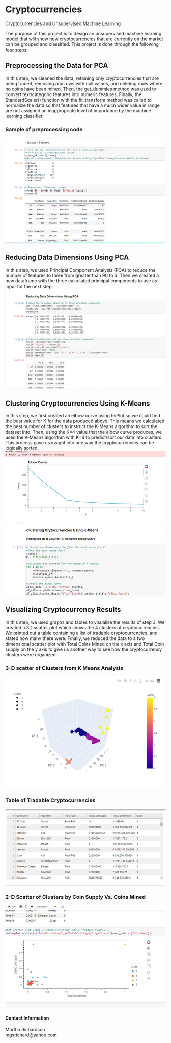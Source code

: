 # Cryptocurrencies
Cryptocurrencies and Unsupervised Machine Learning


The purpose of this project is to design an unsupervised machine learning model that will show how cryptocurrencies that are currently on the market can be grouped and classified. This project is done through the following four steps:

 ## Preprocessing the Data for PCA
 In this step, we cleaned the data, retaining only cryptocurrencies that are being traded, removing any rows with null values, and deleting rows where no coins have been mined. Then, the get_dummies method was used to convert text/categoric features into numeric features. Finally, the StandardScaler() function with the fit_transform method was called to normalize the data so that features that have a much wider value in range are not assigned an inappropriate level of importance by the machine learning classifier.
 ### Sample of preprocessing code
 ![Preprocessing](https://github.com/mgsrichard/Cryptocurrencies/blob/main/images/Preprocessing.png)
 ## Reducing Data Dimensions Using PCA
 In this step, we used Principal Component Analysis (PCA) to reduce the number of features to three from greater than 90 to 3. Then we created a new dataframe with the three calculated principal components to use as input for the next step.
 ![PCA](https://github.com/mgsrichard/Cryptocurrencies/blob/main/images/PCA_Code.png)
 ## Clustering Cryptocurrencies Using K-Means
 In this step, we first created an elbow curve using hvPlot so we could find the best value for K for the data produced above. This means we calculated the best number of clusters to instruct the K-Means algorithm to sort the dataset into. Then, using the K=4 value that the elbow curve produces, we used the K-Means algorithm with K=4 to predict/sort our data into clusters. This process gave us insight into one way the cryptocurrencies can be logically sorted.
 ![Elbow Curve](https://github.com/mgsrichard/Cryptocurrencies/blob/main/images/Elbow%20Curve.png)
 ![KMeans](https://github.com/mgsrichard/Cryptocurrencies/blob/main/images/KMeans_Code.png)
 ## Visualizing Cryptocurrency Results
 In this step, we used graphs and tables to visualize the results of step 3. We created a 3D scatter plot which shows the 4 clusters of cryptocurrencies. We printed out a table containing a list of tradable cryptocurrencies, and stated how many there were. Finally, we reduced the data to a two dimensional scatter plot with Total Coins Mined on the x axis and Total Coin supply on the y axis to give us another way to see how the cryptocurrency clusters were organized.

### 3-D scatter of Clusters from K Means Analysis
![3d scatter](https://github.com/mgsrichard/Cryptocurrencies/blob/main/images/3d_scatter.png)
### Table of Tradable Cryptocurrencies
![Table](https://github.com/mgsrichard/Cryptocurrencies/blob/main/images/Tradable%20currencies.png)
### 2-D Scatter of Clusters by Coin Supply Vs. Coins Mined
![2d scatter](https://github.com/mgsrichard/Cryptocurrencies/blob/main/images/2d_scatter.png)


#### Contact Information
Martha Richardson <br>
mgsrichard@yahoo.com
